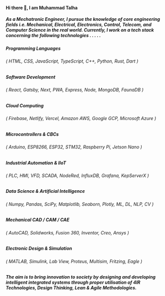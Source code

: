 #### Hi there 👋, I am Muhammad Talha

##### As a Mechatronic Engineer, I pursue the knowledge of core engineering fields i.e. Mechanical, Electrical, Electronics, Control, Telecom, and Computer Science in the real world. Currently, I work on a tech stack concerning the following technologies . . . . . 

##### Programming Languages
###### ( HTML, CSS, JavaScript, TypeScript, C++, Python, Rust, Dart )

##### Software Development 
###### ( React, Gatsby, Next, PWA, Express, Node, MongoDB, FaunaDB )

##### Cloud Computing
###### ( Firebase, Netlify, Vercel, Amazon AWS, Google GCP, Microsoft Azure )

##### Microcontrollers & CBCs 
###### ( Arduino, ESP8266, ESP32, STM32, Raspberry Pi, Jetson Nano )

##### Industrial Automation & IIoT
###### ( PLC, HMI, VFD, SCADA, NodeRed, InfluxDB, Grafana, KepServerX )

##### Data Science & Artificial Intelligence 
###### ( Numpy, Pandas, SciPy, Matplotlib, Seaborn, Plotly, ML, DL, NLP, CV )

##### Mechanical CAD / CAM / CAE 
###### ( AutoCAD, Solidworks, Fusion 360, Inventor, Creo, Ansys )

##### Electronic Design & Simulation
###### ( MATLAB, Simulink, Lab View, Proteus, Multisim, Fritzing, Eagle )

##### The aim is to bring innovation to society by designing and developing intelligent integrated systems through proper utilisation of 4IR Technologies, Design Thinking, Lean & Agile Methodologies.
  
